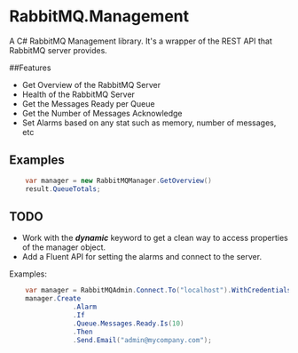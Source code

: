 RabbitMQ.Management
===================

A C# RabbitMQ Management library. It's a wrapper of the REST API that RabbitMQ server provides.

##Features

- Get Overview of the RabbitMQ Server
- Health of the RabbitMQ Server
- Get the Messages Ready per Queue
- Get the Number of Messages Acknowledge
- Set Alarms based on any stat such as memory, number of messages, etc


## Examples

```csharp
	var manager = new RabbitMQManager.GetOverview()
	result.QueueTotals; 			
```

## TODO

- Work with the ***dynamic*** keyword to get a clean way to access properties of the manager object.
- Add a Fluent API for setting the alarms and connect to the server.

Examples:

```csharp
	var manager = RabbitMQAdmin.Connect.To("localhost").WithCredentials("","").UseSSL(true);`
	manager.Create
				.Alarm
				.If
				.Queue.Messages.Ready.Is(10)
				.Then
				.Send.Email("admin@mycompany.com");
```




